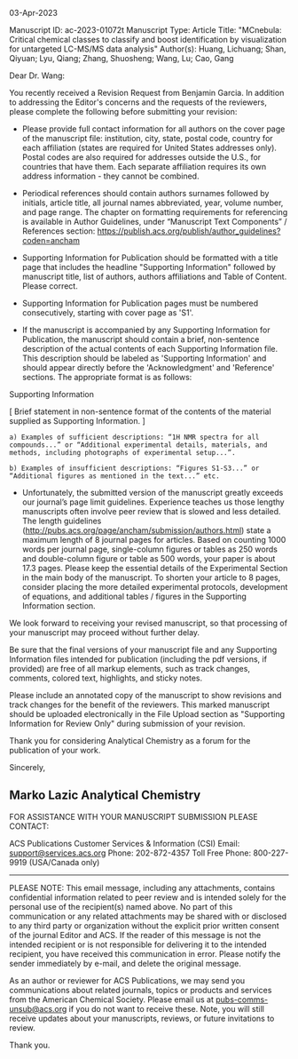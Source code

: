 03-Apr-2023

Manuscript ID: ac-2023-01072t
Manuscript Type: Article
Title: "MCnebula: Critical chemical classes to classify and boost identification by visualization for untargeted LC-MS/MS data analysis"
Author(s): Huang, Lichuang; Shan, Qiyuan; Lyu, Qiang; Zhang, Shuosheng; Wang, Lu; Cao, Gang

Dear Dr. Wang:

You recently received a Revision Request from Benjamin Garcia.  In addition to addressing the Editor's concerns and the requests of the reviewers, please complete the following before submitting your revision:


- Please provide full contact information for all authors on the cover page of the manuscript file: institution, city, state, postal code, country for each affiliation (states are required for United States addresses only). Postal codes are also required for addresses outside the U.S., for countries that have them. Each separate affiliation requires its own address information - they cannot be combined.

- Periodical references should contain authors surnames followed by initials, article title, all journal names abbreviated, year, volume number, and page range. The chapter on formatting requirements for referencing is available in Author Guidelines, under “Manuscript Text Components” / References section:  https://publish.acs.org/publish/author_guidelines?coden=ancham

- Supporting Information for Publication should be formatted with a title page that includes the headline "Supporting Information" followed by manuscript title, list of authors, authors affiliations and Table of Content. Please correct.

- Supporting Information for Publication pages must be numbered consecutively, starting with cover page as 'S1'.

- If the manuscript is accompanied by any Supporting Information for Publication, the manuscript should contain a brief, non-sentence description of the actual contents of each Supporting Information file. This description should be labeled as 'Supporting Information' and should appear directly before the 'Acknowledgment' and 'Reference' sections.  The appropriate format is as follows:

Supporting Information

 [ Brief statement in non-sentence format of the contents of the material supplied as Supporting Information. ]

    a) Examples of sufficient descriptions: “1H NMR spectra for all compounds...” or “Additional experimental details, materials, and methods, including photographs of experimental setup...”.
  
    b) Examples of insufficient descriptions: “Figures S1-S3...” or “Additional figures as mentioned in the text...” etc.

- Unfortunately, the submitted version of the manuscript greatly exceeds our journal’s page limit guidelines. Experience teaches us those lengthy manuscripts often involve peer review that is slowed and less detailed. The length guidelines (http://pubs.acs.org/page/ancham/submission/authors.html) state a maximum length of 8 journal pages for articles. Based on counting 1000 words per journal page, single-column figures or tables as 250 words and double-column figure or table as 500 words, your paper is about 17.3 pages. Please keep the essential details of the Experimental Section in the main body of the manuscript. To shorten your article to 8 pages, consider placing the more detailed experimental protocols, development of equations, and additional tables / figures in the Supporting Information section.



We look forward to receiving your revised manuscript, so that processing of your manuscript may proceed without further delay.

Be sure that the final versions of your manuscript file and any Supporting Information files intended for publication (including the pdf versions, if provided) are free of all markup elements, such as track changes, comments, colored text, highlights, and sticky notes.

Please include an annotated copy of the manuscript to show revisions and track changes for the benefit of the reviewers.   This marked manuscript should be uploaded electronically in the File Upload section as "Supporting Information for Review Only" during submission of your revision.

Thank you for considering Analytical Chemistry as a forum for the publication of your work.

Sincerely,

Marko Lazic
Analytical Chemistry
------------------------------------
FOR ASSISTANCE WITH YOUR MANUSCRIPT SUBMISSION PLEASE CONTACT:

ACS Publications Customer Services & Information (CSI)
Email: support@services.acs.org
Phone: 202-872-4357
Toll Free Phone: 800-227-9919 (USA/Canada only)
  

------------
PLEASE NOTE: This email message, including any attachments, contains confidential information related to peer review and is intended solely for the personal use of the recipient(s) named above. No part of this communication or any related attachments may be shared with or disclosed to any third party or organization without the explicit prior written consent of the journal Editor and ACS. If the reader of this message is not the intended recipient or is not responsible for delivering it to the intended recipient, you have received this communication in error. Please notify the sender immediately by e-mail, and delete the original message.
 
As an author or reviewer for ACS Publications, we may send you communications about related journals, topics or products and services from the American Chemical Society. Please email us at pubs-comms-unsub@acs.org if you do not want to receive these. Note, you will still receive updates about your manuscripts, reviews, or future invitations to review.  

Thank you.
